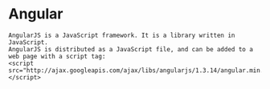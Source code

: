 # Angular
    
    AngularJS is a JavaScript framework. It is a library written in JavaScript.
    AngularJS is distributed as a JavaScript file, and can be added to a web page with a script tag:
    <script src="http://ajax.googleapis.com/ajax/libs/angularjs/1.3.14/angular.min.js"></script>
